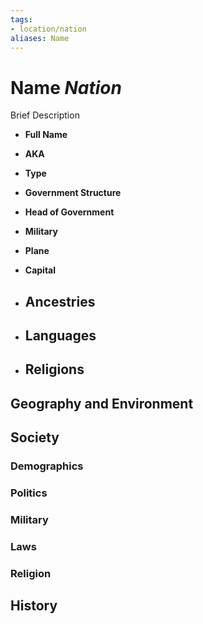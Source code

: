 ```yaml
---
tags:
- location/nation
aliases: Name
---
```

# Name *Nation*

Brief Description

- **Full Name** 
- **AKA** 
- **Type** 

- **Government Structure** 
- **Head of Government** 
- **Military** 

- **Plane** 
- **Capital**  

- **Ancestries** 
	- 
- **Languages** 
	- 
- **Religions**
	- 

## Geography and Environment

## Society
### Demographics

### Politics

### Military

### Laws

### Religion

## History
